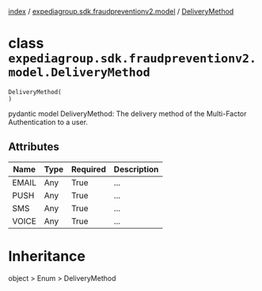 [index](index.md) / [expediagroup.sdk.fraudpreventionv2.model](expediagroup.sdk.fraudpreventionv2.model.md) / [DeliveryMethod](DeliveryMethod.md)
# class `expediagroup.sdk.fraudpreventionv2.model.DeliveryMethod`
```
DeliveryMethod(
)
```

pydantic model DeliveryMethod: The delivery method of the Multi-Factor Authentication to a user.



## Attributes
    
    
        
    
        
    
        
    
        
    

|  Name | Type | Required | Description |
|-------|------|----------|-------------|
| EMAIL | Any  |   True   |     ...     |
|  PUSH | Any  |   True   |     ...     |
|  SMS  | Any  |   True   |     ...     |
| VOICE | Any  |   True   |     ...     |










# Inheritance
object > Enum > DeliveryMethod